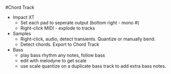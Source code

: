 #Chord Track

[trap 808's made super easy with studio one v4 - chord track]: https://www.youtube.com/watch?v=qSWw7mMcFsc

- Impact XT
  - Set each pad to seperate output (bottom right - mono #)
  - Right-click MIDI - explode to tracks
- Samples
  - Right-click, audio, detect transients. Quantize or manually bend.
  - Detect chords. Export to Chord Track
- Bass
  - play bass rhythm any notes, follow bass
  - edit with melodyne to get scale
  - use scale quantize on a duplicate bass track to add extra bass notes.
